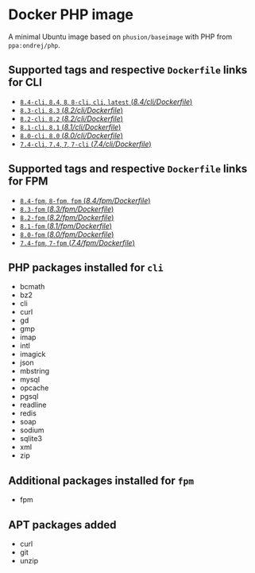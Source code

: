 # Docker PHP image

A minimal Ubuntu image based on `phusion/baseimage` with PHP from `ppa:ondrej/php`.

## Supported tags and respective `Dockerfile` links for CLI

 * [`8.4-cli`, `8.4`, `8`, `8-cli`, `cli`, `latest` (*8.4/cli/Dockerfile*)](https://github.com/FoxyImages/php-fpm/blob/master/8.4/cli/Dockerfile)
 * [`8.3-cli`, `8.3` (*8.2/cli/Dockerfile*)](https://github.com/FoxyImages/php-fpm/blob/master/8.3/cli/Dockerfile)
 * [`8.2-cli`, `8.2` (*8.2/cli/Dockerfile*)](https://github.com/FoxyImages/php-fpm/blob/master/8.2/cli/Dockerfile)
 * [`8.1-cli`, `8.1` (*8.1/cli/Dockerfile*)](https://github.com/FoxyImages/php-fpm/blob/master/8.1/cli/Dockerfile)
 * [`8.0-cli`, `8.0` (*8.0/cli/Dockerfile*)](https://github.com/FoxyImages/php-fpm/blob/master/8.0/cli/Dockerfile)
 * [`7.4-cli`, `7.4`, `7`, `7-cli` (*7.4/cli/Dockerfile*)](https://github.com/FoxyImages/php-fpm/blob/master/7.4/cli/Dockerfile)

## Supported tags and respective `Dockerfile` links for FPM

 * [`8.4-fpm`, `8-fpm`, `fpm` (*8.4/fpm/Dockerfile*)](https://github.com/FoxyImages/php-fpm/blob/master/8.4/fpm/Dockerfile)
 * [`8.3-fpm` (*8.3/fpm/Dockerfile*)](https://github.com/FoxyImages/php-fpm/blob/master/8.3/fpm/Dockerfile)
 * [`8.2-fpm` (*8.2/fpm/Dockerfile*)](https://github.com/FoxyImages/php-fpm/blob/master/8.2/fpm/Dockerfile)
 * [`8.1-fpm` (*8.1/fpm/Dockerfile*)](https://github.com/FoxyImages/php-fpm/blob/master/8.1/fpm/Dockerfile)
 * [`8.0-fpm` (*8.0/fpm/Dockerfile*)](https://github.com/FoxyImages/php-fpm/blob/master/8.0/fpm/Dockerfile)
 * [`7.4-fpm`, `7-fpm` (*7.4/fpm/Dockerfile*)](https://github.com/FoxyImages/php-fpm/blob/master/7.4/fpm/Dockerfile)

## PHP packages installed for `cli`

 * bcmath
 * bz2
 * cli
 * curl
 * gd
 * gmp
 * imap
 * intl
 * imagick
 * json
 * mbstring
 * mysql
 * opcache
 * pgsql
 * readline
 * redis
 * soap
 * sodium
 * sqlite3
 * xml
 * zip

## Additional packages installed for `fpm`

 * fpm

## APT packages added

 * curl
 * git
 * unzip
